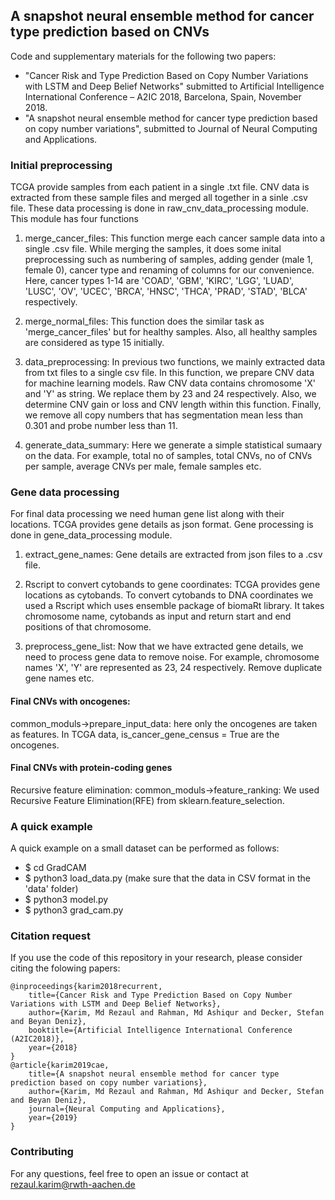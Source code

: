 ## A snapshot neural ensemble method for cancer type prediction based on CNVs
Code and supplementary materials for the following two papers:

* "Cancer Risk and Type Prediction Based on Copy Number Variations with LSTM and Deep Belief Networks" submitted to Artificial Intelligence International Conference – A2IC 2018, Barcelona, Spain, November 2018. 
* "A snapshot neural ensemble method for cancer type prediction based on copy number variations", submitted to Journal of Neural Computing and Applications. 

### Initial preprocessing
TCGA provide samples from each patient in a single .txt file. CNV data is extracted from these sample files and merged all together in a sinle .csv file. These data processing is done in raw_cnv_data_processing module. This module has four functions

1. merge_cancer_files:
This function merge each cancer sample data into a single .csv file. While merging the samples, it does some inital preprocessing such as numbering of samples, adding gender (male 1, female 0), cancer type and renaming of columns for our convenience. Here, cancer types 1-14 are 'COAD', 'GBM', 'KIRC', 'LGG', 'LUAD', 'LUSC', 'OV', 'UCEC', 'BRCA', 'HNSC', 'THCA', 'PRAD', 'STAD', 'BLCA' respectively.

2. merge_normal_files:
This function does the similar task as 'merge_cancer_files' but for healthy samples. Also, all healthy samples are considered as type 15 initially.

3. data_preprocessing:
In previous two functions, we mainly extracted data from txt files to a single csv file. In this function, we prepare CNV data for machine learning models. Raw CNV data contains chromosome 'X' and 'Y' as string. We replace them by 23 and 24 respectively. Also, we determine CNV gain or loss and CNV length within this function. Finally, we remove all copy numbers that has segmentation mean less than 0.301 and probe number less than 11. 

4. generate_data_summary:
Here we generate a simple statistical sumaary on the data. For example, total no of samples, total CNVs, no of CNVs per sample, average CNVs per male, female samples etc. 

### Gene data processing
For final data processing we need human gene list along with their locations. TCGA provides gene details as json format. Gene processing is done in gene_data_processing module.

1. extract_gene_names:
Gene details are extracted from json files to a .csv file.

2. Rscript to convert cytobands to gene coordinates:
TCGA provides gene locations as cytobands. To convert cytobands to DNA coordinates we used a Rscript which uses ensemble package of biomaRt library. It takes chromosome name, cytobands as input and return start and end positions of that chromosome.

3. preprocess_gene_list:
Now that we have extracted gene details, we need to process gene data to remove noise. For example, chromosome names 'X', 'Y' are represented as 23, 24 respectively. Remove duplicate gene names etc.

#### Final CNVs with oncogenes:
common_moduls->prepare_input_data: here only the oncogenes are taken as features. In TCGA data, is_cancer_gene_census = True are the oncogenes. 

#### Final CNVs with protein-coding genes
Recursive feature elimination: common_moduls->feature_ranking: We used Recursive Feature Elimination(RFE) from sklearn.feature_selection. 

### A quick example
A quick example on a small dataset can be performed as follows: 
* $ cd GradCAM
* $ python3 load_data.py (make sure that the data in CSV format in the 'data' folder)
* $ python3 model.py
* $ python3 grad_cam.py

### Citation request
If you use the code of this repository in your research, please consider citing the folowing papers:

    @inproceedings{karim2018recurrent,
        title={Cancer Risk and Type Prediction Based on Copy Number Variations with LSTM and Deep Belief Networks},
        author={Karim, Md Rezaul and Rahman, Md Ashiqur and Decker, Stefan and Beyan Deniz},
        booktitle={Artificial Intelligence International Conference (A2IC2018)},
        year={2018}
    }
    @article{karim2019cae,
        title={A snapshot neural ensemble method for cancer type prediction based on copy number variations},
        author={Karim, Md Rezaul and Rahman, Md Ashiqur and Decker, Stefan and Beyan Deniz},
        journal={Neural Computing and Applications},
        year={2019}
    }

### Contributing
For any questions, feel free to open an issue or contact at rezaul.karim@rwth-aachen.de

